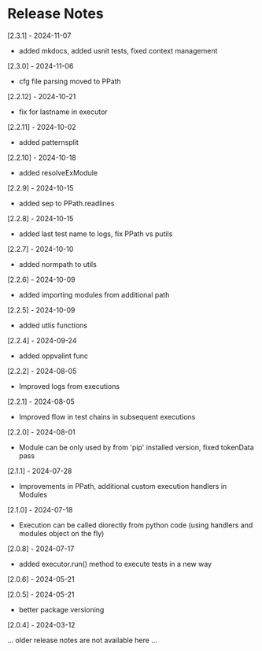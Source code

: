 # Release Notes

[2.3.1] - 2024-11-07<br>
- added mkdocs, added usnit tests, fixed context management

[2.3.0] - 2024-11-06<br>
- cfg file parsing moved to PPath

[2.2.12] - 2024-10-21<br>
- fix for lastname in executor

[2.2.11] - 2024-10-02<br>
- added patternsplit

[2.2.10] - 2024-10-18<br>
- added resolveExModule

[2.2.9] - 2024-10-15<br>
- added sep to PPath.readlines

[2.2.8] - 2024-10-15<br>
- added last test name to logs, fix PPath vs putils

[2.2.7] - 2024-10-10<br>
- added normpath to utils

[2.2.6] - 2024-10-09<br>
- added importing modules from additional path

[2.2.5] - 2024-10-09<br>
- added utlis functions

[2.2.4] - 2024-09-24<br>
- added oppvalint func

[2.2.2] - 2024-08-05<br>
- Improved logs from executions

[2.2.1] - 2024-08-05<br>
- Improved flow in test chains in subsequent executions

[2.2.0] - 2024-08-01<br>
- Module can be only used by from 'pip' installed version, fixed tokenData pass

[2.1.1] - 2024-07-28<br>
- Improvements in PPath, additional custom execution handlers in Modules
 
[2.1.0] - 2024-07-18<br>
- Execution can be called diorectly from python code (using handlers and modules object on the fly)

[2.0.8] - 2024-07-17<br>
- added executor.run() method to execute tests in a new way

[2.0.6] - 2024-05-21<br>


[2.0.5] - 2024-05-21<br>
- better package versioning

[2.0.4] - 2024-03-12<br>

... older release notes are not available here ...

